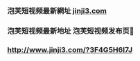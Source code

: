### 泡芙短视频最新網址 [jinji3.com](http://www.jinji3.com/?paofuduanshipin) 
### 泡芙短视频最新地址 泡芙短视频发布页👯
### http://www.jinji3.com/?3F4G5H6I7J
